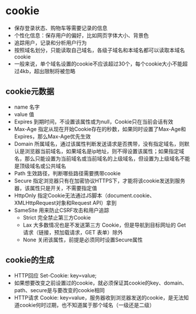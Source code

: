 # cookie
- 保存登录状态、购物车等需要记录的信息
- 个性化信息：保存用户的偏好，比如网页字体大小、背景色
- 追踪用户，记录和分析用户行为
- 按照域名划分，只能读取自己域名，各级子域名和本域名都可以读取本域名cookie
- 一般来说，单个域名设置的cookie不应该超过30个，每个cookie大小不能超过4kb，超出限制将被忽略

## cookie元数据
- name  名字
- value 值
- Expires   到期时间，不设置该属性或为null，Cookie只在当前会话有效
- Max-Age   指定从现在开始Cookie存在的秒数，如果同时设置了Max-Age和Expires，那么Max-Age优先生效
- Domain    所属域名，通过该属性判断发送请求是否携带，没有指定域名，则默认是浏览器当前域名，如果域名是ip地址，则不得设置该属性；如果指定域名，那么只能设置为当前域名或当前域名的上级域名，但设置为上级域名不能是顶级域名或公共域名
- Path  生效路径，判断哪些路径需要携带cookie
- Secure    指定浏览器只有在加密协议HTTPS下，才能将该cookie发送到服务器，该属性只是开关，不需要指定值
- HttpOnly  指定Cookie无法通过JS脚本（document.cookie、XMLHttpRequest对象和Request API）拿到
- SameSite  用来防止CSRF攻击和用户追踪
  - Strict  完全禁止第三方Cookie
  - Lax 大多数情况也是不发送第三方 Cookie，但是导航到目标网址的 Get 请求（链接，预加载请求，GET 表单）除外
  - None    关闭该属性，前提是必须同时设置Secure属性

## cookie的生成
- HTTP回应 Set-Cookie: key=value;
- 如果想要改变之前设置过的cookie，就必须保证其cookie的key、domain、path、secure是与要改变的cookie相同
- HTTP请求 Cookie: key=value，服务器收到浏览器发送的cookie，是无法知道cookie何时过期，也不知道属于那个域名（一级还是二级）